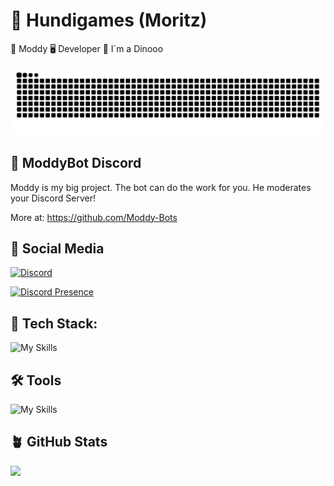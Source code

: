 # 🦖 Hundigames (Moritz)

🤖 Moddy 🖥️ Developer 🦖 I`m a Dinooo 


![github contribution grid snake animation](https://raw.githubusercontent.com/0-don/0-don/output/github-contribution-grid-snake-dark.svg)


## 🌵 ModdyBot Discord

Moddy is my big project. The bot can do the work for you. He moderates your Discord Server! 

More at: https://github.com/Moddy-Bots



## 🌿 Social Media

[![Discord](https://img.shields.io/badge/Discord-%237289DA.svg?logo=discord&logoColor=white)](https://discordapp.com/users/980916557993623575)



[![Discord Presence](https://lanyard.cnrad.dev/api/980916557993623575)](https://discord.com/users/980916557993623575)



## 🌴 Tech Stack:
![My Skills](https://skillicons.dev/icons?i=html,css,js,cs,py,php,node,)


## 🛠️ Tools
![My Skills](https://skillicons.dev/icons?i=rider,webstorm,idea,datagript,github,discord,bots)



## 🪴 GitHub Stats


![](https://github-readme-stats.vercel.app/api?username=moritz1dev&show_icons=true&theme=dark)










